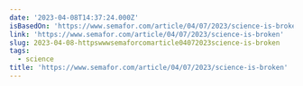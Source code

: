 ```yaml
---
date: '2023-04-08T14:37:24.000Z'
isBasedOn: 'https://www.semafor.com/article/04/07/2023/science-is-broken'
link: 'https://www.semafor.com/article/04/07/2023/science-is-broken'
slug: 2023-04-08-httpswwwsemaforcomarticle04072023science-is-broken
tags:
  - science
title: 'https://www.semafor.com/article/04/07/2023/science-is-broken'
---
```


